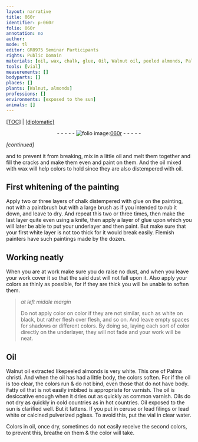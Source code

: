 ```yaml
---
layout: narrative
title: 060r
identifier: p-060r
folio: 060r
annotation: no
author:
mode: tl
editor: GR8975 Seminar Participants
rights: Public Domain
materials: [oil, wax, chalk, glue, Oil, Walnut oil, peeled almonds, Palma christi, Fatty oil, varnish, common varnish, Oils, ceruse, lead filings, lead white, calcined pulverized pglass, clear water]
tools: [vial]
measurements: []
bodyparts: []
places: []
plants: [Walnut, almonds]
professions: []
environments: [exposed to the sun]
animals: []
---
```


<p><a href="{{ site.baseurl }}/translation/" target="_blank">[TOC]</a> | <a href="{{ site.baseurl }}/texts/p-060r_tc/">[diplomatic]</a></p><div class="folio" align="center">- - - - - <a href="http://gallica.bnf.fr/ark:/12148/btv1b10500001g/f125.item" target="_blank"><img src="https://cu-mkp.github.io/2017-workshop-edition/assets/photo-icon.png" alt="folio image: " style="display:inline-block; margin-bottom:-3px;"/>060r</a> - - - - - </div>  
 
*[continued]*
  
and to prevent it from breaking, mix in a little <span class="m">oil</span> and melt them together and fill the cracks and make them even and paint on them. And the <span class="m">oil</span> mixed with <span class="m">wax</span> will help colors to hold since they are also distempered with <span class="m">oil</span>.

 
  

## First whitening of the painting

 
Apply two or three layers of <span class="m">chalk</span> distempered with <span class="m">glue</span> on the painting, not with a paintbrush but with a <span class="sup">large</span> brush as if you intended to rub it down, and leave to dry. And repeat this two or three times, then make the last layer quite even using a knife, <span class="add">then apply a layer of <span class="m">glue</span></span> upon which you will later be able to put your underlayer and then paint. But make sure that your first white layer is not too thick for it would break easily. Flemish painters have such paintings made by the dozen.

 
  

## Working neatly

 
When you are at work make sure you do raise no dust, and when you leave your work cover it so that the said dust will not fall upon it. Also apply your colors as thinly as possible, for if they are thick you will be unable to soften them.
 
> *at left middle margin*
> 
> 
>   Do not apply color on color if they are not similar, such as white on black, but rather flesh over flesh, and so on. And leave empty spaces for shadows or different colors. By doing so, laying each sort of color directly on the underlayer, they will not fade and your work will be neat.

 
  

## <span class="m">Oil</span>

 
<span class="m"><span class="pa">Walnut</span> oil</span> extracted like<span class="m">peeled <span class="pa">almonds</span></span> is very white. This one of <span class="m">Palma christi</span>. And when the <span class="m">oil</span> has had a little body, the colors soften. For if the <span class="m">oil</span> is too clear, the colors run & do not bind, even those that do not have body. <span class="m">Fatty oil</span> that is not easily imbibed is appropriate for <span class="m">varnish</span>. The <span class="m">oil</span> is desiccative enough when it dries out as quickly as <span class="m">common varnish</span>. <span class="m">Oils</span> do not dry as quickly in cold countries as in hot countries. <span class="m">Oil</span> <span class="env">exposed to the sun</span> is clarified well. But it fattens. If you put in <span class="m">ceruse</span> or <span class="m">lead filings</span> or <span class="m">lead white</span> or <span class="m">calcined pulverized <span class="del">p</span>glass</span>. To avoid this, put the <span class="tl">vial</span> in <span class="m">clear water</span>.
 
Colors in <span class="m">oil</span>, once dry, sometimes do not easily receive the second colors, to prevent this, breathe on them & the color will take.
 
